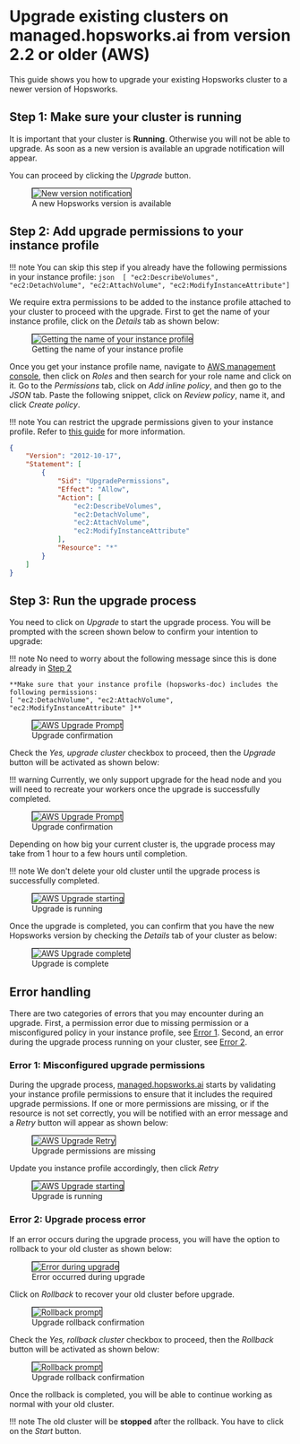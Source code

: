 # Upgrade existing clusters on managed.hopsworks.ai from version 2.2 or older (AWS)

This guide shows you how to upgrade your existing Hopsworks cluster to a newer version of Hopsworks.

## Step 1: Make sure your cluster is running

It is important that your cluster is **Running**. Otherwise you will not be able to upgrade. As soon as a new version is available an upgrade notification will appear.

You can proceed by clicking the *Upgrade* button.

<p align="center">
  <figure>
    <img style="border: 1px solid #000" src="../../../assets/images/setup_installation/managed/aws/aws-notification-running.png" alt="New version notification">
    <figcaption>A new Hopsworks version is available</figcaption>
  </figure>
</p>


## Step 2: Add upgrade permissions to your instance profile

!!! note
    You can skip this step if you already have the following permissions in your instance profile:
    ```json 
    [ "ec2:DescribeVolumes", "ec2:DetachVolume", "ec2:AttachVolume", "ec2:ModifyInstanceAttribute"]
    ```

We require extra permissions to be added to the instance profile attached to your cluster to proceed with the upgrade. First to get the name of your instance profile, click on the *Details* tab as shown below:

<p align="center">
  <figure>
    <img style="border: 1px solid #000" src="../../../assets/images/setup_installation/managed/aws/aws-instance-profile.png" alt="Getting the name of your instance profile">
    <figcaption>Getting the name of your instance profile</figcaption>
  </figure>
</p>


Once you get your instance profile name, navigate to [AWS management console](https://console.aws.amazon.com/iam/home#), then click on *Roles* and then search for your role name and click on it.  Go to the *Permissions* tab, click on *Add inline policy*, and then go to the *JSON* tab. Paste the following snippet, click on *Review policy*, name it, and click *Create policy*.

!!! note
    You can restrict the upgrade permissions given to your instance profile. Refer to [this guide](restrictive_permissions.md#limiting-upgrade-permissions) for more information.

```json
{
    "Version": "2012-10-17",
    "Statement": [
        {
            "Sid": "UpgradePermissions",
            "Effect": "Allow",
            "Action": [
                "ec2:DescribeVolumes",
                "ec2:DetachVolume",
                "ec2:AttachVolume",
                "ec2:ModifyInstanceAttribute"
            ],
            "Resource": "*"
        }
    ]
}
```

## Step 3: Run the upgrade process

You need to click on *Upgrade* to start the upgrade process. You will be prompted with the screen shown below to confirm your intention to upgrade: 

!!! note
    No need to worry about the following message since this is done already in [Step 2](#step-2-add-upgrade-permissions-to-your-instance-profile)

    **Make sure that your instance profile (hopsworks-doc) includes the following permissions:
    [ "ec2:DetachVolume", "ec2:AttachVolume", "ec2:ModifyInstanceAttribute" ]**

<p align="center">
  <figure>
    <img style="border: 1px solid #000" src="../../../assets/images/setup_installation/managed/aws/aws-upgrade-prompt-1.png" alt="AWS Upgrade Prompt">
    <figcaption>Upgrade confirmation</figcaption>
  </figure>
</p>

Check the *Yes, upgrade cluster* checkbox to proceed, then the *Upgrade* button will be activated as shown below:

!!! warning
    Currently, we only support upgrade for the head node and you will need to recreate your workers once the upgrade is successfully completed. 

<p align="center">
  <figure>
    <img style="border: 1px solid #000" src="../../../assets/images/setup_installation/managed/aws/aws-upgrade-prompt-2.png" alt="AWS Upgrade Prompt">
    <figcaption>Upgrade confirmation</figcaption>
  </figure>
</p>

Depending on how big your current cluster is, the upgrade process may take from 1 hour to a few hours until completion.

!!! note
    We don't delete your old cluster until the upgrade process is successfully completed. 


<p align="center">
  <figure>
    <img style="border: 1px solid #000" src="../../../assets/images/setup_installation/managed/aws/aws-upgrade-start.png" alt="AWS Upgrade starting">
    <figcaption>Upgrade is running</figcaption>
  </figure>
</p>

Once the upgrade is completed, you can confirm that you have the new Hopsworks version by checking the *Details* tab of your cluster as below:

<p align="center">
  <figure>
    <img style="border: 1px solid #000" src="../../../assets/images/setup_installation/managed/aws/aws-upgrade-complete.png" alt="AWS Upgrade complete">
    <figcaption>Upgrade is complete</figcaption>
  </figure>
</p>

## Error handling 
There are two categories of errors that you may encounter during an upgrade. First, a permission error due to missing permission or a misconfigured policy in your instance profile, see [Error 1](#error-1-misconfigured-upgrade-permissions). Second, an error during the upgrade process running on your cluster, see [Error 2](#error-2-upgrade-process-error).

### Error 1: Misconfigured upgrade permissions

During the upgrade process, [managed.hopsworks.ai](https://managed.hopsworks.ai) starts by validating your instance profile permissions to ensure that it includes the required upgrade permissions. If one or more permissions are missing, or if the resource is not set correctly, you will be notified with an error message and a *Retry* button will appear as shown below:

<p align="center">
  <figure>
    <img style="border: 1px solid #000" src="../../../assets/images/setup_installation/managed/aws/aws-upgrade-retry.png" alt="AWS Upgrade Retry">
    <figcaption>Upgrade permissions are missing</figcaption>
  </figure>
</p>

Update you instance profile accordingly, then click *Retry*

<p align="center">
  <figure>
    <img style="border: 1px solid #000" src="../../../assets/images/setup_installation/managed/aws/aws-upgrade-start.png" alt="AWS Upgrade starting">
    <figcaption>Upgrade is running</figcaption>
  </figure>
</p>

### Error 2: Upgrade process error

If an error occurs during the upgrade process, you will have the option to rollback to your old cluster as shown below: 

<p align="center">
  <figure>
    <img style="border: 1px solid #000" src="../../../assets/images/setup_installation/managed/aws/aws-upgrade-error.png" alt="Error during upgrade">
    <figcaption>Error occurred during upgrade</figcaption>
  </figure>
</p>

Click on *Rollback* to recover your old cluster before upgrade.

<p align="center">
  <figure>
    <img style="border: 1px solid #000" src="../../../assets/images/setup_installation/managed/aws/aws-rollback-prompt-1.png" alt="Rollback prompt">
    <figcaption>Upgrade rollback confirmation</figcaption>
  </figure>
</p>

Check the *Yes, rollback cluster* checkbox to proceed, then the *Rollback* button will be activated as shown below:

<p align="center">
  <figure>
    <img style="border: 1px solid #000" src="../../../assets/images/setup_installation/managed/aws/aws-rollback-prompt-2.png" alt="Rollback prompt">
    <figcaption>Upgrade rollback confirmation</figcaption>
  </figure>
</p>

Once the rollback is completed, you will be able to continue working as normal with your old cluster.

!!! note
    The old cluster will be **stopped** after the rollback. You have to click on the *Start* button.

